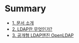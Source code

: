 # Summary

* [1. 문서 소개](README.md)
* [2. LDAP란 무엇인가?](chapter1.md)
* [3. 공개형 LDAP엔진 OpenLDAP](acf5-ac1c-d615-ldapc5d4-c9c4-openldap.md)

